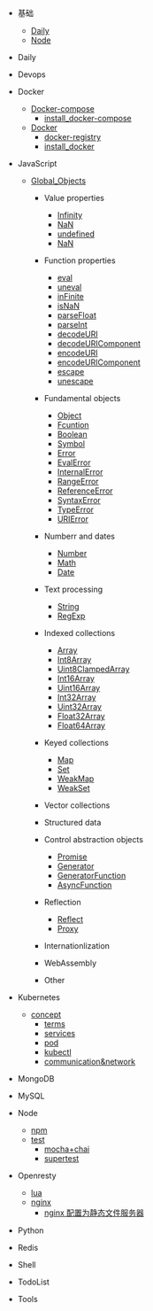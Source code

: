 - 基础
  - [Daily]()
  - [Node](Node)
- Daily

- Devops

- Docker

  - [Docker-compose](Docker/Docker-compose/index.md)
    - [install_docker-compose](Docker/docker-compose/install_docker-compose.md)
  - [Docker](Docker/Docker/index.md)
    - [docker-registry](Docker/Docker/docker-registry.md)
    - [install_docker](Docker/Dockerinstall_docker.md)

- JavaScript

  - [Global_Objects](JavaScript/Global_Objects/index.md)
    - Value properties
      - [Infinity](./infinity.md)
      - [NaN](./nan.md)
      - [undefined](./undefined.md)
      - [NaN](./nan.md)
    - Function properties
      - [eval](./eval.md)
      - [uneval](./uneval.md)
      - [inFinite](./inFinite.md)
      - [isNaN](./isNaN.md)
      - [parseFloat](./parseFloat.md)
      - [parseInt](./parseInt.md)
      - [decodeURI](./decodeURI.md)
      - [decodeURIComponent](./decodeURIComponent.md)
      - [encodeURI](./encodeURI.md)
      - [encodeURIComponent](./encodeURIComponent.md)
      - [escape](./escape.md)
      - [unescape](./unescape.md)
    - Fundamental objects
      - [Object](./object.md)
      - [Fcuntion](./fcuntion.md)
      - [Boolean](./boolean.md)
      - [Symbol](./symbol.md)
      - [Error](./error.md)
      - [EvalError](./evalError.md)
      - [InternalError](./internalError.md)
      - [RangeError](./rangeError.md)
      - [ReferenceError](./referenceError.md)
      - [SyntaxError](./syntaxError.md)
      - [TypeError](./typeError.md)
      - [URIError](./uRIError.md)
    - Numberr and dates
      - [Number](./number.md)
      - [Math](./math.md)
      - [Date](./date.md)
    - Text processing
      - [String](./string.md)
      - [RegExp](./regExp.md)
    - Indexed collections
      - [Array](./array.md)
      - [Int8Array](./int8Array.md)
      - [Uint8ClampedArray](./uint8ClampedArray.md)
      - [Int16Array]()
      - [Uint16Array]()
      - [Int32Array]()
      - [Uint32Array]()
      - [Float32Array]()
      - [Float64Array]()
    - Keyed collections
      - [Map](./map.md)
      - [Set](./set.md)
      - [WeakMap](./weakmap.md)
      - [WeakSet](./weakSet.md)

    - Vector collections

    - Structured data

    - Control abstraction objects
      - [Promise](./promise.md)
      - [Generator](./generator.md)
      - [GeneratorFunction](./generatorFunction.md)
      - [AsyncFunction](./asyncFunction.md)
    - Reflection
      - [Reflect]('./reflct.md)
      - [Proxy]('./proxy.md)

    - Internationlization

    - WebAssembly

    - Other

- Kubernetes

  - [concept](Kubernetes/concept/index.md)
    - [terms](Kubernetes/concept/terms.md)
    - [services](Kubernetes/concept/services.md)
    - [pod](Kubernetes/concept/pod.md)
    - [kubectl](Kubernetes/concept/kubectl.md)
    - [communication&network](Kubernetes/concept/communication&network.md)

- MongoDB

- MySQL

- Node

  - [npm](Node/npm)
  - [test](Node/test/index.md)
    - [mocha+chai](Node/test/mocha+chai.md)
    - [supertest](Node/test/supertest.md)

- Openresty
  - [lua](Openresty/lua/index.md)
  - [nginx](Openresty/nginx/index.md)
    - [nginx 配置为静态文件服务器](Openresty/nginx/nginx配置为静态文件服务器.md)
- Python

- Redis

- Shell

- TodoList

- Tools
